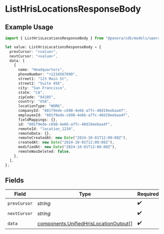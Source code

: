 # ListHrisLocationsResponseBody

## Example Usage

```typescript
import { ListHrisLocationsResponseBody } from "@panora/sdk/models/operations";

let value: ListHrisLocationsResponseBody = {
  prevCursor: "<value>",
  nextCursor: "<value>",
  data: [
    {
      name: "Headquarters",
      phoneNumber: "+1234567890",
      street1: "123 Main St",
      street2: "Suite 456",
      city: "San Francisco",
      state: "CA",
      zipCode: "94105",
      country: "USA",
      locationType: "WORK",
      companyId: "801f9ede-c698-4e66-a7fc-48d19eebaa4f",
      employeeId: "801f9ede-c698-4e66-a7fc-48d19eebaa4f",
      fieldMappings: {},
      id: "801f9ede-c698-4e66-a7fc-48d19eebaa4f",
      remoteId: "location_1234",
      remoteData: {},
      remoteCreatedAt: new Date("2024-10-01T12:00:00Z"),
      createdAt: new Date("2024-10-01T12:00:00Z"),
      modifiedAt: new Date("2024-10-01T12:00:00Z"),
      remoteWasDeleted: false,
    },
  ],
};
```

## Fields

| Field                                                                                          | Type                                                                                           | Required                                                                                       | Description                                                                                    |
| ---------------------------------------------------------------------------------------------- | ---------------------------------------------------------------------------------------------- | ---------------------------------------------------------------------------------------------- | ---------------------------------------------------------------------------------------------- |
| `prevCursor`                                                                                   | *string*                                                                                       | :heavy_check_mark:                                                                             | N/A                                                                                            |
| `nextCursor`                                                                                   | *string*                                                                                       | :heavy_check_mark:                                                                             | N/A                                                                                            |
| `data`                                                                                         | [components.UnifiedHrisLocationOutput](../../models/components/unifiedhrislocationoutput.md)[] | :heavy_check_mark:                                                                             | N/A                                                                                            |
